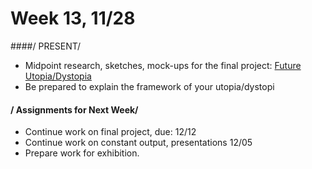 # Week 13, 11/28 

####/ PRESENT/
* Midpoint research, sketches, mock-ups for the final project: [Future Utopia/Dystopia](future.md) 
* Be prepared to explain the framework of your utopia/dystopi

#### / Assignments for Next Week/
* Continue work on final project, due: 12/12
* Continue work on constant output, presentations 12/05
* Prepare work for exhibition. 

